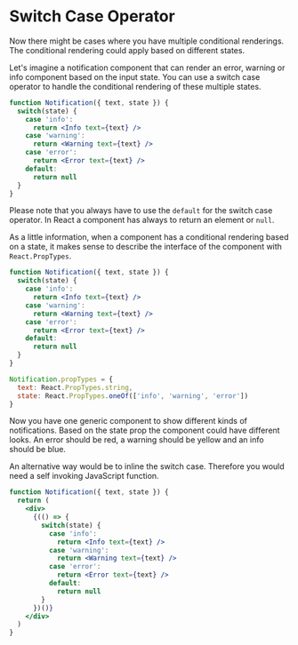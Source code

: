# Switch Case Operator

Now there might be cases where you have multiple conditional renderings. The conditional rendering could apply based on different states.

Let's imagine a notification component that can render an error, warning or info component based on the input state. You can use a switch case operator to handle the conditional rendering of these multiple states.

```jsx
function Notification({ text, state }) {
  switch(state) {
    case 'info':
      return <Info text={text} />
    case 'warning':
      return <Warning text={text} />
    case 'error':
      return <Error text={text} />
    default:
      return null
  }
}
```

Please note that you always have to use the `default` for the switch case operator. In React a component has always to return an element or `null`.

As a little information​, when a component has a conditional rendering based on a state, it makes sense to describe the interface of the component with `React.PropTypes`.

```jsx
function Notification({ text, state }) {
  switch(state) {
    case 'info':
      return <Info text={text} />
    case 'warning':
      return <Warning text={text} />
    case 'error':
      return <Error text={text} />
    default:
      return null
  }
}

Notification.propTypes = {
  text: React.PropTypes.string,
  state: React.PropTypes.oneOf(['info', 'warning', 'error'])
}
```

Now you have one generic component to show different kinds of notifications. Based on the state prop the component could have different looks. An error should be red, a warning should be yellow and an info should be blue.

An alternative way would be to inline the switch case. Therefore you would need a self invoking JavaScript function.

```jsx
function Notification({ text, state }) {
  return (
    <div>
      {(() => {
        switch(state) {
          case 'info':
            return <Info text={text} />
          case 'warning':
            return <Warning text={text} />
          case 'error':
            return <Error text={text} />
          default:
            return null
        }
      })()}
    </div>
  )
}
```
